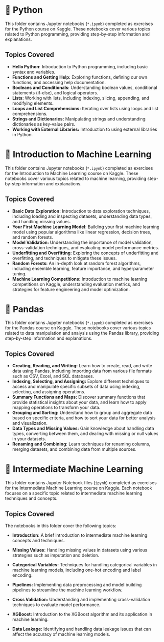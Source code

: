 # 🐍 Python

This folder contains Jupyter notebooks (`*.ipynb`) completed as exercises for the Python course on Kaggle. These notebooks cover various topics related to Python programming, providing step-by-step information and explanations.

## Topics Covered

- **Hello Python:** Introduction to Python programming, including basic syntax and variables.
- **Functions and Getting Help:** Exploring functions, defining our own functions, and accessing help documentation.
- **Booleans and Conditionals:** Understanding boolean values, conditional statements (if-else), and logical operators.
- **Lists:** Working with lists, including indexing, slicing, appending, and modifying elements.
- **Loops and List Comprehensions:** Iterating over lists using loops and list comprehensions.
- **Strings and Dictionaries:** Manipulating strings and understanding dictionaries as key-value pairs.
- **Working with External Libraries:** Introduction to using external libraries in Python.

# 🤖 Introduction to Machine Learning

This folder contains Jupyter notebooks (`*.ipynb`) completed as exercises for the Introduction to Machine Learning course on Kaggle. These notebooks cover various topics related to machine learning, providing step-by-step information and explanations.

## Topics Covered

- **Basic Data Exploration:** Introduction to data exploration techniques, including loading and inspecting datasets, understanding data types, and handling missing values.
- **Your First Machine Learning Model:** Building your first machine learning model using popular algorithms like linear regression, decision trees, and random forests.
- **Model Validation:** Understanding the importance of model validation, cross-validation techniques, and evaluating model performance metrics.
- **Underfitting and Overfitting:** Exploring the concepts of underfitting and overfitting, and techniques to mitigate these issues.
- **Random Forests:** An in-depth look at random forest algorithms, including ensemble learning, feature importance, and hyperparameter tuning.
- **Machine Learning Competitions:** Introduction to machine learning competitions on Kaggle, understanding evaluation metrics, and strategies for feature engineering and model optimization.

# 🐼 Pandas

This folder contains Jupyter notebooks (`*.ipynb`) completed as exercises for the Pandas course on Kaggle. These notebooks cover various topics related to data manipulation and analysis using the Pandas library, providing step-by-step information and explanations.

## Topics Covered

- **Creating, Reading, and Writing:** Learn how to create, read, and write data using Pandas, including importing data from various file formats such as CSV, Excel, and SQL databases.
- **Indexing, Selecting, and Assigning:** Explore different techniques to access and manipulate specific subsets of data using indexing, selecting, and assigning operations.
- **Summary Functions and Maps:** Discover summary functions that provide statistical insights about your data, and learn how to apply mapping operations to transform your data.
- **Grouping and Sorting:** Understand how to group and aggregate data based on specific criteria, and how to sort your data for better analysis and visualization.
- **Data Types and Missing Values:** Gain knowledge about handling data types, converting between them, and dealing with missing or null values in your datasets.
- **Renaming and Combining:** Learn techniques for renaming columns, merging datasets, and combining data from multiple sources.

# 🤖 Intermediate Machine Learning

This folder contains Jupyter Notebook files (`ipynb`) completed as exercises for the Intermediate Machine Learning course on Kaggle. Each notebook focuses on a specific topic related to intermediate machine learning techniques and concepts.

## Topics Covered

The notebooks in this folder cover the following topics:

- **Introduction:** A brief introduction to intermediate machine learning concepts and techniques.

- **Missing Values:** Handling missing values in datasets using various strategies such as imputation and deletion.

- **Categorical Variables:** Techniques for handling categorical variables in machine learning models, including one-hot encoding and label encoding.

- **Pipelines:** Implementing data preprocessing and model building pipelines to streamline the machine learning workflow.

- **Cross Validation:** Understanding and implementing cross-validation techniques to evaluate model performance.

- **XGBoost:** Introduction to the XGBoost algorithm and its application in machine learning.

- **Data Leakage:** Identifying and handling data leakage issues that can affect the accuracy of machine learning models.



